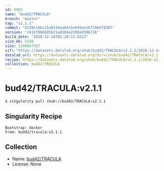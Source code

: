```yaml
---
id: 5965
name: "bud42/TRACULA"
branch: "master"
tag: "v2.1.1"
commit: "8339c16bc25a9234aa04cbe645ee16719b478307"
version: "c615f066b85b21ad304a2208a9306716"
build_date: "2018-12-14T05:20:13.621Z"
size_mb: 5188
size: 2299867167
sif: "https://datasets.datalad.org/shub/bud42/TRACULA/v2.1.1/2018-12-14-8339c16b-c615f066/c615f066b85b21ad304a2208a9306716.simg"
datalad_url: https://datasets.datalad.org?dir=/shub/bud42/TRACULA/v2.1.1/2018-12-14-8339c16b-c615f066/
recipe: https://datasets.datalad.org/shub/bud42/TRACULA/v2.1.1/2018-12-14-8339c16b-c615f066/Singularity
collection: bud42/TRACULA
---
```


# bud42/TRACULA:v2.1.1

```bash
$ singularity pull shub://bud42/TRACULA:v2.1.1
```

## Singularity Recipe

```singularity
Bootstrap: docker
From: bud42/tracula:v2.1.1
```

## Collection

 - Name: [bud42/TRACULA](https://github.com/bud42/TRACULA)
 - License: None

